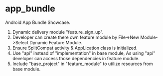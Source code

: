 # app_bundle

Android App Bundle Showcase.

1. Dynamic delivery module "feature_sign_up".
2. Developer can create there own feature module by File->New Module->Select Dynamic Feature Module.
3. Ensure SplitCompat activity & AppLication class is initialized.
4. Use "api" instead of "implementation" in base module, As using "api" developer can access those dependencies in feature module.
5. Include "base_project" in "feature_module" to utilize resources from base module.
